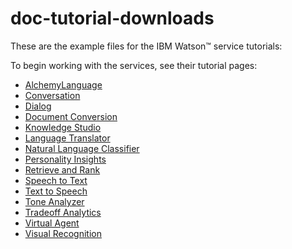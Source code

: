# doc-tutorial-downloads
These are the example files for the IBM Watson&trade; service tutorials:

To begin working with the  services, see their tutorial pages:

- [AlchemyLanguage](https://www.ibm.com/watson/developercloud/doc/alchemylanguage/tutorials.html)
- [Conversation](https://console.bluemix.net/docs/services/conversation/getting-started.html)
- [Dialog](https://www.ibm.com/watson/developercloud/doc/dialog/tutorial_tutorials.html)
- [Document Conversion](https://www.ibm.com/watson/developercloud/doc/document-conversion/tutorial.html)
- [Knowledge Studio](https://www.ibm.com/watson/developercloud/doc/wks/tutorials.html)
- [Language Translator](https://console.bluemix.net/docs/services/language-translator/getting-started.html)
- [Natural Language Classifier](https://console.bluemix.net/docs/services/natural-language-classifier/getting-started.html)
- [Personality Insights](https://console.bluemix.net/docs/services/personality-insights/getting-started.html)
- [Retrieve and Rank](https://www.ibm.com/watson/developercloud/doc/retrieve-rank/tutorial.html)
- [Speech to Text](https://www.ibm.com/watson/developercloud/doc/speech-to-text/getting-started.html)
- [Text to Speech](https://www.ibm.com/watson/developercloud/doc/text-to-speech/getting-started.html)
- [Tone Analyzer](https://console.bluemix.net/docs/services/tone-analyzer/getting-started.html)
- [Tradeoff Analytics](https://www.ibm.com/watson/developercloud/doc/tradeoff-analytics/getting-started.html)
- [Virtual Agent](https://www.ibm.com/watson/developercloud/doc/virtual-agent/tutorial.html)
- [Visual Recognition](https://www.ibm.com/watson/developercloud/doc/visual-recognition/getting-started.html)
